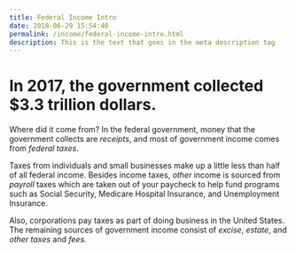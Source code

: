```yaml
---
title: Federal Income Intro
date: 2018-06-29 15:54:40
permalink: /income/federal-income-intro.html
description: This is the text that goes in the meta description tag
---
```

# In 2017, the government collected $3.3 trillion dollars.  

Where did it come from? In the federal government, money that the government collects are *receipts*, and most of government income comes from *federal taxes*.

Taxes from individuals and small businesses make up a little less than half of all federal income. Besides income taxes, *other* income is sourced from *payroll* taxes which are taken out of your paycheck to help fund programs such as Social Security, Medicare Hospital Insurance, and Unemployment Insurance.

Also, corporations pay taxes as part of doing business in the United States. The remaining sources of government income consist of *excise*, *estate*, and *other taxes* and *fees*.

<script src="../assets/income/intro.js" /> 
